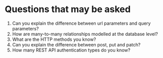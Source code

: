 # Questions that may be asked

1. Can you explain the difference between url parameters and query parameters?
2. How are many-to-many relationships modelled at the database level?
3. What are the HTTP methods you know?
4. Can you explain the difference between post, put and patch?
5. How many REST API authentication types do you know?
 